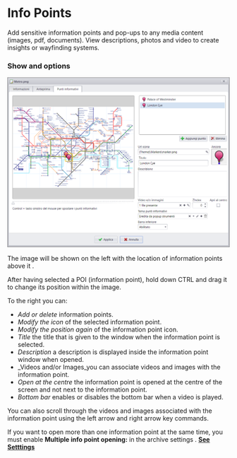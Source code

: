 # Info Points
Add sensitive information points and pop-ups to any media content (images, pdf, documents). View descriptions, photos and video to create insights or wayfinding systems.

### Show and options
![](/img/punti_informativi.png)

The image will be shown on the left with the location of information points above it .

After having selected a POI (information point), hold down CTRL and drag it to change its position within the image.

To the right you can:

* _Add or delete_ information points.
* _Modify the icon_ of the selected information point.
* _Modify the position again_ of the information point icon.
* _Title_ the title that is given to the window when the information point is selected.
* _Description_ a description is displayed inside the information point window when opened.
* _Videos and/or Images_you can associate videos and images with the information point.
* _Open at the centre_ the information point is opened at the centre of the screen and not next to the information point.
* _Bottom bar_ enables or disables the bottom bar when a video is played.

You can also scroll through the videos and images associated with the information point using the left arrow and right arrow key commands.

If you want to open more than one information point at the same time, you must enable __Multiple info point opening:__ in the archive settings . [__See Setttings__](/it/media-manager/settings#impostazioni-generali)
